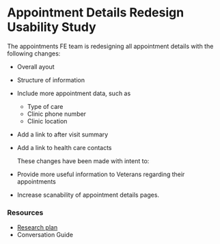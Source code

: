 # Appointment Details Redesign Usability Study

The appointments FE team is redesigning all appointment details with the following changes:


* Overall ayout
* Structure of information 
* Include more appointment data, such as
   * Type of care
   * Clinic phone number
   * Clinic location
* Add a link to after visit summary
* Add a link to health care contacts
  
  These changes have been made with intent to:

* Provide more useful information to Veterans regarding their appointments
* Increase scanability of appointment details pages.

### Resources
   * [Research plan](https://github.com/department-of-veterans-affairs/va.gov-team/blob/master/products/health-care/appointments/va-online-scheduling/research/2023-10-appt-details-redesign/research-plan.md)
   * Conversation Guide
